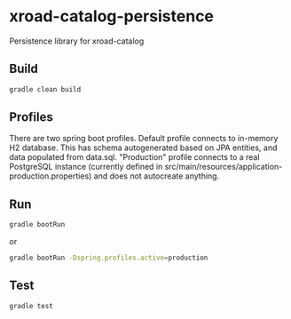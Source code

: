 # xroad-catalog-persistence
Persistence library for xroad-catalog

## Build
```sh
gradle clean build
```

## Profiles
There are two spring boot profiles. 
Default profile connects to in-memory H2 database. 
This has schema autogenerated based on JPA entities, and data populated from data.sql.
"Production" profile connects to a real PostgreSQL instance (currently defined in src/main/resources/application-production.properties)
and does not autocreate anything.

## Run
```sh
gradle bootRun
```
or
```sh
gradle bootRun -Dspring.profiles.active=production
```

## Test

```sh
gradle test
```


